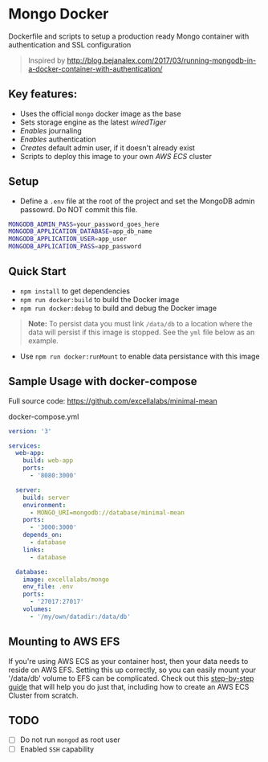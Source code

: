 # Mongo Docker
Dockerfile and scripts to setup a production ready Mongo container with authentication and SSL configuration

> Inspired by http://blog.bejanalex.com/2017/03/running-mongodb-in-a-docker-container-with-authentication/

## Key features:
- Uses the official `mongo` docker image as the base
- Sets storage engine as the latest *wiredTiger*
- *Enables* journaling
- *Enables* authentication
- *Creates* default admin user, if it doesn't already exist
- Scripts to deploy this image to your own *AWS ECS* cluster

## Setup
- Define a `.env` file at the root of the project and set the MongoDB admin passowrd. Do NOT commit this file.
```Bash
MONGODB_ADMIN_PASS=your_password_goes_here
MONGODB_APPLICATION_DATABASE=app_db_name
MONGODB_APPLICATION_USER=app_user
MONGODB_APPLICATION_PASS=app_password
```

## Quick Start
- `npm install` to get dependencies
- `npm run docker:build` to build the Docker image
- `npm run docker:debug` to build and debug the Docker image

> **Note:** To persist data you must link `/data/db` to a location where the data will persist if this image is stopped. See the `yml` file below as an example.

- Use `npm run docker:runMount` to enable data persistance with this image

## Sample Usage with docker-compose
Full source code: https://github.com/excellalabs/minimal-mean

docker-compose.yml
```yml
version: '3'

services:
  web-app:
    build: web-app
    ports:
      - '8080:3000'

  server:
    build: server
    environment:
      - MONGO_URI=mongodb://database/minimal-mean
    ports:
      - '3000:3000'
    depends_on:
      - database
    links:
      - database

  database:
    image: excellalabs/mongo
    env_file: .env
    ports:
      - '27017:27017'
    volumes:
      - '/my/own/datadir:/data/db'
```

## Mounting to AWS EFS
If you're using AWS ECS as your container host, then your data needs to reside on AWS EFS. Setting this up correctly, so you can easily mount your '/data/db' volume to EFS can be complicated. Check out this [step-by-step guide](https://gist.github.com/duluca/ebcf98923f733a1fdb6682f111b1a832#file-awc-ecs-access-to-aws-efs-md) that will help you do just that, including how to create an AWS ECS Cluster from scratch.

## TODO
- [ ] Do not run `mongod` as root user
- [ ] Enabled `SSH` capability
